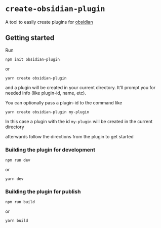 # `create-obsidian-plugin`

A tool to easily create plugins for [obsidian](https://obsidian.md/)

## Getting started

Run

```
npm init obsidian-plugin
```

or

```
yarn create obsidian-plugin
```

and a plugin will be created in your current directory. It'll prompt you for needed info (like plugin-id, name, etc).

You can optionally pass a plugin-id to the command like

```
yarn create obsidian-plugin my-plugin
```

In this case a plugin with the id `my-plugin` will be created in the current directory

afterwards follow the directions from the plugin to get started

### Building the plugin for development

```
npm run dev
```

or

```
yarn dev
```

### Building the plugin for publish

```
npm run build
```

or

```
yarn build
```
